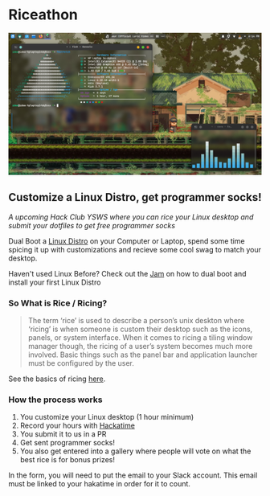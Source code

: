 # Riceathon
![A Wayland + EndevourOS Customization](assets/unix-porn.png)
## Customize a Linux Distro, get programmer socks!
*A upcoming Hack Club YSWS where you can rice your Linux desktop and submit your dotfiles to get free programmer socks*

Dual Boot a [Linux Distro](https://en.wikipedia.org/wiki/Linux_distribution) on your Computer or Laptop, spend some time spicing it up with customizations and recieve some cool swag to match your desktop. 

Haven't used Linux Before? Check out the [Jam](https://jams.hackclub.com/) on how to dual boot and install your first Linux Distro

### So What is Rice / Ricing?
> The term ‘rice’ is used to describe a person’s unix deskton where ‘ricing’ is when someone is custom their desktop such as the icons, panels, or system interface. When it comes to ricing a tiling window manager though, the ricing of a user’s system becomes much more involved. Basic things such as the panel bar and application launcher must be configured by the user.

See the basics of ricing [here](https://jie-fang.github.io/blog/basics-of-ricing).

### How the process works

1. You customize your Linux desktop (1 hour minimum)
2. Record your hours with [Hackatime](https://waka.hackclub.com/)
3. You submit it to us in a PR
4. Get sent programmer socks!
5. You also get entered into a gallery where people will vote on what the best rice is for bonus prizes!

In the form, you will need to put the email to your Slack account.
This email must be linked to your hakatime in order for it to count.
